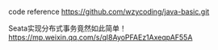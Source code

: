 


code reference 
https://github.com/wzycoding/java-basic.git

Seata实现分布式事务竟然如此简单！https://mp.weixin.qq.com/s/ql8AyoPFAEz1AxeqpAF55A